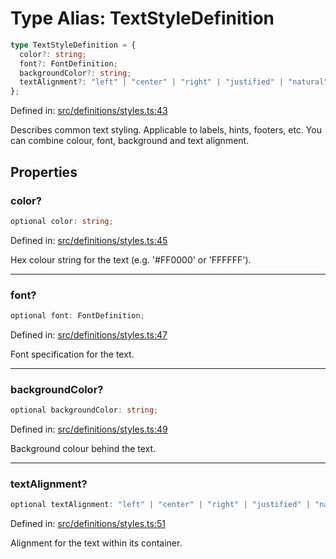 # Type Alias: TextStyleDefinition

```ts
type TextStyleDefinition = {
  color?: string;
  font?: FontDefinition;
  backgroundColor?: string;
  textAlignment?: "left" | "center" | "right" | "justified" | "natural";
};
```

Defined in: [src/definitions/styles.ts:43](https://github.com/Fiksuruoka-fi/capacitor-adyen/blob/ec0298b54122e01d83010c917a8a16a8b41bbdb4/src/definitions/styles.ts#L43)

Describes common text styling. Applicable to labels, hints, footers, etc.
You can combine colour, font, background and text alignment.

## Properties

### color?

```ts
optional color: string;
```

Defined in: [src/definitions/styles.ts:45](https://github.com/Fiksuruoka-fi/capacitor-adyen/blob/ec0298b54122e01d83010c917a8a16a8b41bbdb4/src/definitions/styles.ts#L45)

Hex colour string for the text (e.g. '#FF0000' or 'FFFFFF').

***

### font?

```ts
optional font: FontDefinition;
```

Defined in: [src/definitions/styles.ts:47](https://github.com/Fiksuruoka-fi/capacitor-adyen/blob/ec0298b54122e01d83010c917a8a16a8b41bbdb4/src/definitions/styles.ts#L47)

Font specification for the text.

***

### backgroundColor?

```ts
optional backgroundColor: string;
```

Defined in: [src/definitions/styles.ts:49](https://github.com/Fiksuruoka-fi/capacitor-adyen/blob/ec0298b54122e01d83010c917a8a16a8b41bbdb4/src/definitions/styles.ts#L49)

Background colour behind the text.

***

### textAlignment?

```ts
optional textAlignment: "left" | "center" | "right" | "justified" | "natural";
```

Defined in: [src/definitions/styles.ts:51](https://github.com/Fiksuruoka-fi/capacitor-adyen/blob/ec0298b54122e01d83010c917a8a16a8b41bbdb4/src/definitions/styles.ts#L51)

Alignment for the text within its container.
